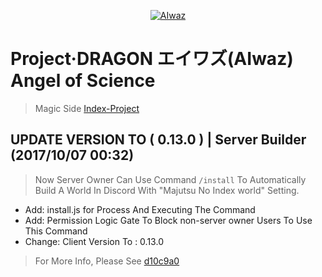<div align="center">
  <p>
    <a href="https://github.com/XiaoBeiLab/AIWAZ"><img src="https://i.imgur.com/Fta2jMg.jpg" alt="AIwaz" /></a>
  </p>
</div>

# Project·DRAGON エイワズ(AIwaz) Angel of Science
> Magic Side [Index-Project](https://github.com/STARLITENAMO/Index-Project)
## UPDATE VERSION TO ( 0.13.0 ) | Server Builder (2017/10/07 00:32)
> Now Server Owner Can Use Command `/install` To Automatically Build A World In Discord With "Majutsu No Index world" Setting.
- Add: install.js for Process And Executing The Command
- Add: Permission Logic Gate To Block non-server owner Users To Use This Command
- Change: Client Version To : 0.13.0
> For More Info, Please See [d10c9a0](https://github.com/XiaoBeiLab/AIWAZ/commit/d10c9a0dcfa5bdde45db7862767fe514d5be431b)
